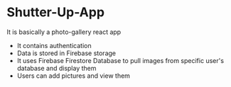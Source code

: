 # Shutter-Up-App

It is basically a photo-gallery react app

- It contains authentication
- Data is stored in Firebase storage
- It uses Firebase Firestore Database to pull images from specific user's database and display them
- Users can add pictures and view them
